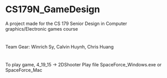 # CS179N_GameDesign
A project made for the CS 179 Senior Design in Computer graphics/Electronic games course
# 
Team Gear: Winrich Sy, Calvin Huynh, Chris Huang
#
To play game, 4_19_15 -> 2DShooter
Play file SpaceForce_Windows.exe or SpaceForce_Mac
